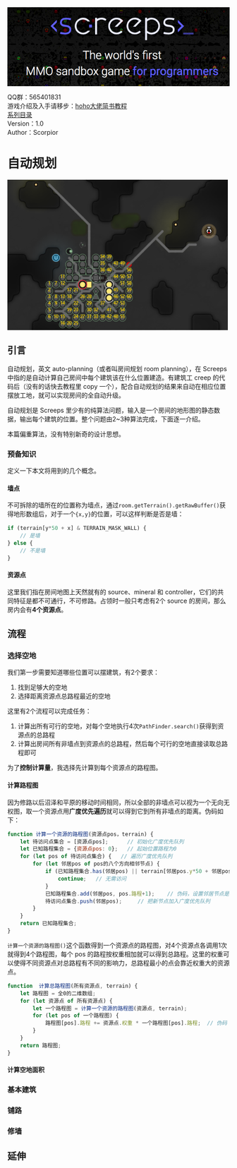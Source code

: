 <img align="middle" src="./imgs/title.png">
  
QQ群：565401831  
游戏介绍及入手请移步：[hoho大佬简书教程](https://www.jianshu.com/p/5431cb7f42d3)  
[系列目录](https://zhuanlan.zhihu.com/p/104412058)  
Version：1.0   
Author：Scorpior   

# 自动规划
<img align="middle" src="./imgs/planning1.png" width=500>

## 引言
自动规划，英文 auto-planning（或者叫房间规划 room planning），在 Screeps 中指的是自动计算自己房间中每个建筑该在什么位置建造。有建筑工 creep 的代码后（没有的话快去教程里 copy 一个），配合自动规划的结果来自动在相应位置摆放工地，就可以实现房间的全自动升级。

自动规划是 Screeps 里少有的纯算法问题，输入是一个房间的地形图的静态数据，输出每个建筑的位置。整个问题由2~3种算法完成，下面逐一介绍。

本篇偏重算法，没有特别新奇的设计思想。

### 预备知识
定义一下本文将用到的几个概念。
#### 墙点
不可拆除的墙所在的位置称为墙点，通过`room.getTerrain().getRawBuffer()`获得地形数组后，对于一个`{x,y}`的位置，可以这样判断是否是墙：
```js 
if (terrain[y*50 + x] & TERRAIN_MASK_WALL) {
    // 是墙
} else {
    // 不是墙
}
```
#### 资源点
这里我们指在房间地图上天然就有的 source、mineral 和 controller，它们的共同特征是都不可通行，不可修路。占领时一般只考虑有2个 source 的房间，那么房内会有**4个资源点**。

## 流程
### 选择空地
我们第一步需要知道哪些位置可以摆建筑，有2个要求：
1. 找到足够大的空地
2. 选择距离资源点总路程最近的空地

这里有2个流程可以完成任务：
1. 计算出所有可行的空地，对每个空地执行4次`PathFinder.search()`获得到资源点的总路程
2. 计算出房间所有非墙点到资源点的总路程，然后每个可行的空地直接读取总路程即可

为了**控制计算量**，我选择先计算到每个资源点的路程图。
#### 计算路程图
因为修路以后沼泽和平原的移动时间相同，所以全部的非墙点可以视为一个无向无权图，取一个资源点用**广度优先遍历**就可以得到它到所有非墙点的距离。伪码如下：
```js 
function 计算一个资源的路程图(资源点pos，terrain) {
    let 待访问点集合 = [资源点pos];      // 初始化广度优先队列
    let 已知路程集合 = {资源点pos: 0};   // 起始位置路程为0
    for (let pos of 待访问点集合) {   // 遍历广度优先队列
        for (let 邻居pos of pos的八个方向相邻节点) {
            if (已知路程集合.has(邻居pos) || terrain[邻居pos.y*50 + 邻居pos.x] & TERRAIN_MASK_WALL) {   // 已访问过的点或者墙点
                continue;   // 无需访问
            }
            已知路程集合.add(邻居pos, pos.路程+1);    // 伪码，设置邻居节点是本节点路程+1
            待访问点集合.push(邻居pos);     // 把新节点加入广度优先队列
        }
    }
    return 已知路程集合;
}
```
`计算一个资源的路程图()`这个函数得到一个资源点的路程图，对4个资源点各调用1次就得到4个路程图，每个 pos 的路程按权重相加就可以得到总路程。这里的权重可以使得不同资源点对总路程有不同的影响力，总路程最小的点会靠近权重大的资源点。
```js 
function  计算总路程图(所有资源点, terrain) {
    let 路程图 = 全0的二维数组;
    for (let 资源点 of 所有资源点) {
        let 一个路程图 = 计算一个资源的路程图(资源点, terrain);
        for (let pos of 一个路程图) {
            路程图[pos].路程 += 资源点.权重 * 一个路程图[pos].路程;  // 伪码
        }
    }
    return 路程图;
} 
```

#### 计算空地面积

### 基本建筑

### 铺路

### 修墙

## 延伸
